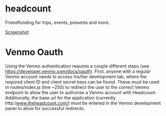 # headcount
Friendfunding for trips, events, presents and more.

[Screenshot](http://i.imgur.com/waHy1p7.png)

# Venmo Oauth
Using the Venmo authentication requires a couple different steps (see https://developer.venmo.com/docs/oauth). First, anyone with a regular Venmo account needs to access his/her development tab, where the required client ID and client secret keys can be found. These must be used in routes/index.js (line ~250) to redirect the user to the correct Venmo endpoint to allow the user to authorize a Venmo account with Headcount. Additionally, the base url for the application (currently http:/www.theheadcount.com/) must be entered in the Venmo development panel to allow for successful redirects.
